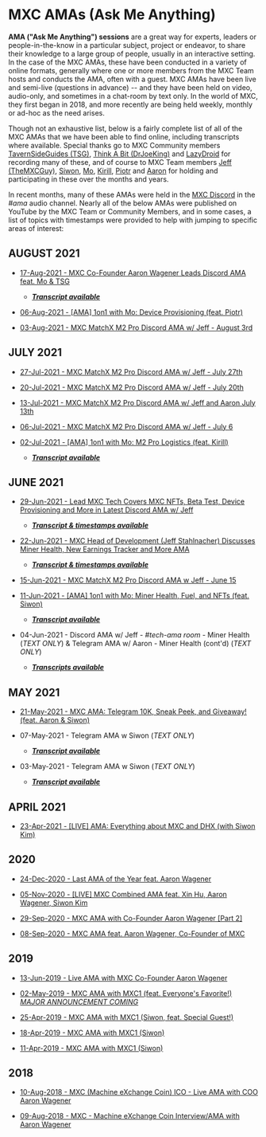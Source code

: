 # **MXC AMAs (Ask Me Anything)**

**AMA ("Ask Me Anything") sessions** are a great way for experts, leaders or people-in-the-know in a particular subject, project or endeavor, to share their knowledge to a large group of people, usually in an interactive setting. In the case of the MXC AMAs, these have been conducted in a variety of online formats, generally where one or more members from the MXC Team hosts and conducts the AMA, often with a guest.  MXC AMAs have been live and semi-live (questions in advance) -- and they have been held on video, audio-only, and sometimes in a chat-room by text only.  In the world of MXC, they first began in 2018, and more recently are being held weekly, monthly or ad-hoc as the need arises.

Though not an exhaustive list, below is a fairly complete list of all of the MXC AMAs that we have been able to find online, including transcripts where available. Special thanks go to MXC Community members [TavernSideGuides (TSG)](https://www.youtube.com/c/TavernSideGuides/videos), [Think A Bit (DrJoeKing)](https://www.youtube.com/channel/UCSZWqMJElhRPkX61HH7Ovnw/videos) and [LazyDroid](https://www.youtube.com/user/Thedo/videos) for recording many of these, and of course to MXC Team members [Jeff (TheMXCGuy)](https://twitter.com/JeffStahlnecker), [Siwon](https://twitter.com/ifyouc1), [Mo](https://twitter.com/mxcfoundation), [Kirill](https://twitter.com/kirill_krupin), [Piotr](https://twitter.com/Piotr_SB) and [Aaron](https://twitter.com/aaron_wagener) for holding and participating in these over the months and years. 

In recent months, many of these AMAs were held in the [MXC Discord](https://mxc.news/mxcdiscord) in the *#ama* audio channel. Nearly all of the below AMAs were published on YouTube by the MXC Team or Community Members, and in some cases, a list of topics with timestamps were provided to help with jumping to specific areas of interest:


## AUGUST 2021

- [17-Aug-2021 - MXC Co-Founder Aaron Wagener Leads Discord AMA feat. Mo & TSG](https://www.youtube.com/watch?v=eG-LRYLSV2Y)
  - [***Transcript available***](https://www.tavern.news/post/discord-ama-with-aaron-mo-and-tsg-august-17-2021)

- [06-Aug-2021 - [AMA] 1on1 with Mo: Device Provisioning (feat. Piotr)](https://www.youtube.com/watch?v=sGoTlvuoQZc)

- [03-Aug-2021 - MXC MatchX M2 Pro Discord AMA w/ Jeff - August 3rd](https://www.youtube.com/watch?v=m2j7Rw_QcYE)


## JULY 2021

- [27-Jul-2021 - MXC MatchX M2 Pro Discord AMA w/ Jeff - July 27th](https://www.youtube.com/watch?v=Q5pSKFQvdSM)

- [20-Jul-2021 - MXC MatchX M2 Pro Discord AMA w/ Jeff - July 20th](https://www.youtube.com/watch?v=V1wdj0uMegU&t=56s)

- [13-Jul-2021 - MXC MatchX M2 Pro Discord AMA w/ Jeff and Aaron July 13th](https://www.youtube.com/watch?v=dxmPNhQ2cQs)

- [06-Jul-2021 - MXC MatchX M2 Pro Discord AMA w/ Jeff - July 6](https://www.youtube.com/watch?v=HPDGIqPXEoE)

- [02-Jul-2021 - [AMA] 1on1 with Mo: M2 Pro Logistics (feat. Kirill)](https://www.youtube.com/watch?v=ujdgLgOBG7g)
  - [***Transcript available***](https://www.tavern.news/post/1-on-1-with-mo-shipping-logistics-ft-kirill)


## JUNE 2021

- [29-Jun-2021 - Lead MXC Tech Covers MXC NFTs, Beta Test, Device Provisioning and More in Latest Discord AMA w/ Jeff](https://www.youtube.com/watch?v=36DIy3sHaC0)
  - [***Transcript & timestamps available***](https://www.tavern.news/post/discord-ama-with-jeff-29june-2021)

- [22-Jun-2021 - MXC Head of Development (Jeff Stahlnacher) Discusses Miner Health, New Earnings Tracker and More AMA](https://www.youtube.com/watch?v=9ESWLgurGkU)
  - [***Transcript & timestamps available***](https://www.tavern.news/post/informal-discord-ama-w-jeff-22-june-2021)

- [15-Jun-2021 - MXC MatchX M2 Pro Discord AMA w Jeff - June 15](https://www.youtube.com/watch?v=Vkz59ByA4KM)

- [11-Jun-2021 - [AMA] 1on1 with Mo: Miner Health, Fuel, and NFTs (feat. Siwon)](https://www.youtube.com/watch?v=Ob67bJjhGII)
  - [***Transcript available***](https://www.tavern.news/post/1-on-1-with-mo-miner-health-fuel-nfts-ama-transcript-ft-mcx1-siwon)

- 04-Jun-2021 - Discord AMA w/ Jeff - *#tech-ama room* - Miner Health (*TEXT ONLY*) & Telegram AMA w/ Aaron - Miner Health (cont'd) (*TEXT ONLY*)
     - [***Transcripts available***](https://www.tavern.news/post/transcript-title)


## MAY 2021

- [21-May-2021 - MXC AMA: Telegram 10K, Sneak Peek, and Giveaway! (feat. Aaron & Siwon)](https://www.youtube.com/watch?v=uZJDJ-C_riE)


- 07-May-2021 - Telegram AMA w Siwon (*TEXT ONLY*)
  - [***Transcript available***](MDFiles/TelegramAma.md)

- 03-May-2021 - Telegram AMA w Siwon (*TEXT ONLY*)
  - [***Transcript available***](MDFiles/TelegramAma.md#2021-05-03)


## APRIL 2021

- [23-Apr-2021 - [LIVE] AMA: Everything about MXC and DHX (with Siwon Kim)](https://www.youtube.com/watch?v=OXa_k-3e-sk)


## 2020

- [24-Dec-2020 - Last AMA of the Year feat. Aaron Wagener](https://www.youtube.com/watch?v=XjBI32a8Zgo)

- [05-Nov-2020 - [LIVE] MXC Combined AMA feat. Xin Hu, Aaron Wagener, Siwon Kim](https://www.youtube.com/watch?v=xEDG0FRcVDU)

- [29-Sep-2020 - MXC AMA with Co-Founder Aaron Wagener [Part 2]](https://www.youtube.com/watch?v=YzYZjq4349s)

- [08-Sep-2020 - MXC AMA feat. Aaron Wagener, Co-Founder of MXC](https://www.youtube.com/watch?v=XCNv3KmMHK8)


## 2019

- [13-Jun-2019 - Live AMA with MXC Co-Founder Aaron Wagener](https://www.youtube.com/watch?v=hQVJbIKbQeA)

- [02-May-2019 - MXC AMA with MXC1 (feat. Everyone's Favorite!) *MAJOR ANNOUNCEMENT COMING*](https://www.youtube.com/watch?v=9_00W7vSuDA)

- [25-Apr-2019 - MXC AMA with MXC1 (Siwon, feat. Special Guest!)](https://www.youtube.com/watch?v=MoP127dgqNU)

- [18-Apr-2019 - MXC AMA with MXC1 (Siwon)](https://www.youtube.com/watch?v=25aje6VUQ7g)

- [11-Apr-2019 - MXC AMA with MXC1 (Siwon)](https://www.youtube.com/watch?v=3Ds1bOzHJ6A)


## 2018

- [10-Aug-2018 - MXC (Machine eXchange Coin) ICO - Live AMA with COO Aaron Wagener](https://www.youtube.com/watch?v=4d7YEOGUiCk)

- [09-Aug-2018 - MXC - Machine eXchange Coin Interview/AMA with Aaron Wagener](https://www.youtube.com/watch?v=jDpSULCFt_s)
